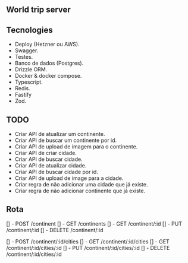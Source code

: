 ## World trip server

## Tecnologies

- Deploy (Hetzner ou AWS).
- Swagger.
- Testes.
- Banco de dados (Postgres).
- Drizzle ORM.
- Docker & docker compose.
- Typescript.
- Redis.
- Fastify
- Zod.

## TODO

- Criar API de atualizar um continente.
- Criar API de buscar um continente por id.
- Criar API de upload de imagem para o continente.
- Criar API de criar cidade.
- Criar API de buscar cidade.
- Criar API de atualizar cidade.
- Criar API de buscar cidade por id.
- Criar API de upload de image para a cidade.
- Criar regra de não adicionar uma cidade que já existe.
- Criar regra de não adicionar continente que já existe.


## Rota

[] - POST /continent
[] - GET /continents
[] - GET /continent/:id
[] - PUT /continent/:id
[] - DELETE /continent/:id

[] - POST /continent/:id/cities
[] - GET /continent/:id/cities
[] - GET /continent/:id/cities/:id
[] - PUT /continent/:id/cities/:id
[] - DELETE /continent/:id/cities/:id

